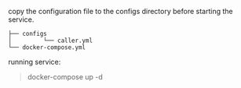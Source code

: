 
copy the configuration file to the configs directory before starting the service.

```
├── configs
│         └── caller.yml
└── docker-compose.yml
```

running service:

> docker-compose up -d
